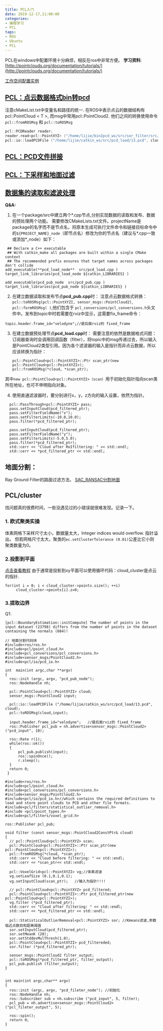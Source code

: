 ```yaml
---
title: PCL入门
date: 2019-12-17,11:00:00
categories: 
- 编程学习
- PCL
tags:
- ROS
- Ubuntu
- PCL
---
```


PCL在windows中配置环境十分麻烦，相反在ros中非常方便。
**学习资料**:
[http://pointclouds.org/documentation/tutorials/](http://pointclouds.org/documentation/tutorials/)

[工作空间配置实例](https://blog.csdn.net/qq_42367689/article/details/104358046)

## [PCL：点云数据格式bin转pcd](https://blog.csdn.net/qq_40297851/article/details/85274563#commentBox)
注意cMakeList.txt中变量名和路径的统一. 在ROS中表示点云的数据结构有 pcl::PointCloud < T >, 而msg中常用pcl::PointCloud2. 他们之间的转换使用命令`pcl::fromROSMsg` 和 `pcl::toROSMsg`

```C++
pcl::PCDReader reader;
reader.read<pcl::PointXYZ> ("/home/lijie/bin2pcd_ws/src/sor_filter/src/table_scene_lms400.pcd", *cloud);
pcl::io::loadPCDFile ("/home/lijie/catkin_ws/src/pcd_load/13.pcd", cloud);
```

## [**PCL：PCD文件拼接**](https://blog.csdn.net/ethan_guo/article/details/80110023)

## [**PCL：下采样和地面过滤**](https://blog.csdn.net/AdamShan/article/details/82901295)

## [数据集的读取和滤波处理](https://www.cnblogs.com/li-yao7758258/p/6651326.html)

**Q&A:**  

1. 在一个package/src中建立两个*.cpp节点,分别实现数据的读取和发布、数据的预处理两个功能。
需要修改CMakeLists.txt文件。projectName是package的名字而不是节点名，将原本生成可执行文件命令和链接目标命令中的`${PROJECT_NAME}_node`（即节点名）修改为你的节点名（建议与*.cpp一致或添加*_node）如下：

```
 ## Declare a C++ executable
 ## With catkin_make all packages are built within a single CMake context
 ## The recommended prefix ensures that target names across packages don't collide
add_executable(**pcd_load_node**  src/pcd_load.cpp )
target_link_libraries(pcd_load_node ${catkin_LIBRARIES} )

add_executable(pcd_pub_node  src/pcd_pub.cpp )
target_link_libraries(pcd_pub_node ${catkin_LIBRARIES} )
```

2. 在建立数据读取和发布节点**pcd_pub.cpp**时：
   注意点云数据格式转换：`pcl::toROSMsg(pcl::PointXYZI, sensor_msgs::PointCloud2)`, `pcl::formROSMsg( )`,他们包含于				`pcl_conversions/pcl_conversions.h`头文件中。发布到topic中时若需要在rviz中显示，这需要fix_frame命令：

```
topic.header.frame_id="velodyne";//是后面rviz的 fixed_frame
```

3. 在建立数据预处理节点**pcd_load.cpp**时：
需要注意的依然是数据格式问题：订阅器查询时会调用回调函数（filter），将topic中的msg传递过去，所以输入是PointCloud2类型引用。因为各个滤波器的输入是指针而非点云数据，所以应该转换为指针：
	
	```
	pcl::PointCloud<pcl::PointXYZI>::Ptr scan_ptr(new pcl::PointCloud<pcl::PointXYZI>);
	pcl::fromROSMsg(*cloud, *scan_ptr);
	```
其中`new pcl::PointCloud<pcl::PointXYZI>（scan）`用于初始化指针指向scan类所在地址，也可不申明指向对象。
	
4. 使用直通滤波器时，要分别进行x，y，z方向的输入设置，依然为指针。
```
  pcl::PassThrough<pcl::PointXYZI> pass;
  pass.setInputCloud(pcd_filtered_ptr);
  pass.setFilterFieldName("x");
  pass.setFilterLimits(-10.0,10.0);
  pass.filter(*pcd_filtered_ptr);

  pass.setInputCloud(pcd_filtered_ptr);
  pass.setFilterFieldName("y");
  pass.setFilterLimits(-5.0,5.0); 
  pass.filter(*pcd_filtered_ptr); 
  std::cerr << "Cloud after RoIfiltering: " << std::endl;
  std::cerr << *pcd_filtered_ptr << std::endl;
```

## 地面分割：
Ray Ground Filter的路面过滤方法。
[SAC_RANSAC分割地面](https://blog.csdn.net/HHH_go_/article/details/83148472)

## PCL/cluster
 找问题真的很费时间，一些没遇见过的小错误就很难发现。记录一下。
 ### 1. 欧式聚类实操
 体素网格下采样尺寸太小，数据量太大，Integer indices would overflow. 指针溢出。
 但若网格尺寸太大，聚类的`ec.setClusterTolerance (0.01)`公差比它小则聚类数量为0。
 ### 2.投影到平面
 [点击查看教程](http://pointclouds.org/documentation/tutorials/project_inliers.php#project-inliers)
 由于通常是投影到xy平面可以使用循环代码：cloud_cluster是点云的指针. 
 ````
 for(int i = 0; i < cloud_cluster->points.size(); ++i)
      cloud_cluster->points[i].z=0; 
 ````
### 3.提取边界
Q1:
````
[pcl::BoundaryEstimation::initCompute] The number of points in the input dataset (23798) differs from the number of points in the dataset containing the normals (884)!
````





```
// 地面分割代码块
#include<ros/ros.h>
#include<pcl/point_cloud.h>
#include<pcl_conversions/pcl_conversions.h>
#include<sensor_msgs/PointCloud2.h>
#include<pcl/io/pcd_io.h>

int  main(int argc,char **argv)
{
  ros::init (argc, argv, "pcd_pub_node"); 
  ros::NodeHandle nh;

  pcl::PointCloud<pcl::PointXYZI> cloud;
  sensor_msgs::PointCloud2 input;
 
  pcl::io::loadPCDFile ("/home/lijie/catkin_ws/src/pcd_load/13.pcd", cloud); 
  pcl::toROSMsg(cloud,input);

  input.header.frame_id="velodyne";   //是后面rviz的 fixed_frame
  ros::Publisher pcl_pub = nh.advertise<sensor_msgs::PointCloud2> ("pcd_input", 10);
  
  ros::Rate r(1);
  while(ros::ok())
  {
	  pcl_pub.publish(input);
	  ros::spinOnce();
	  r.sleep();
  }
  return 0;
 }

```

```
#include<ros/ros.h>
#include<pcl/point_cloud.h>
#include<pcl_conversions/pcl_conversions.h>
#include<sensor_msgs/PointCloud2.h>
#include<pcl/io/pcd_io.h>//which contains the required definitions to load and store point clouds to PCD and other file formats.
#include<pcl/filters/statistical_outlier_removal.h>
#include <pcl/point_types.h>
#include<pcl/filters/voxel_grid.h>

ros::Publisher pcl_pub;

void filter (const sensor_msgs::PointCloud2ConstPtr& cloud)
{
  // pcl::PointCloud<pcl::PointXYZ> scan;
  pcl::PointCloud<pcl::PointXYZI>::Ptr scan_ptr(new pcl::PointCloud<pcl::PointXYZI>);
  pcl::fromROSMsg(*cloud, *scan_ptr);
  std::cerr << "Cloud before filtering: " << std::endl;
  std::cerr << *scan_ptr<< std::endl;

  pcl::VoxelGrid<pcl::PointXYZI> vg;//体素滤波
  vg.setLeafSize (0.1,0.1,0.1);
  vg.setInputCloud(scan_ptr);   //输入为指针!!!!
  
  // pcl::PointCloud<pcl::PointXYZ> pcd_filtered;
  pcl::PointCloud<pcl::PointXYZI>::Ptr pcd_filtered_ptr(new pcl::PointCloud<pcl::PointXYZI>);
  vg.filter (*pcd_filtered_ptr);
  std::cerr << "Cloud after filtering: " << std::endl;
  std::cerr << *pcd_filtered_ptr << std::endl;

  pcl::StatisticalOutlierRemoval<pcl::PointXYZI> sor; //Kmeans滤波,参数临近点数目和距离阈值
  sor.setInputCloud(pcd_filtered_ptr);
  sor.setMeanK (20);
  sor.setStddevMulThresh(1.0);
  pcl::PointCloud<pcl::PointXYZI> pcd_filtereded;
  sor.filter (*pcd_filtered_ptr);

  sensor_msgs::PointCloud2 filter_output;
  pcl::toROSMsg(*pcd_filtered_ptr, filter_output);
  pcl_pub.publish (filter_output);
}


int main(int argc,char** argv)
{
  ros::init (argc, argv, "pcd_fileter_node"); //初始化
  ros::NodeHandle nh;
  ros::Subscriber sub = nh.subscribe ("pcd_input", 5, filter);
  pcl_pub = nh.advertise<sensor_msgs::PointCloud2> ("pcl_fileter_output", 5);
  
  ros::spin();
  return 0;
}
```


